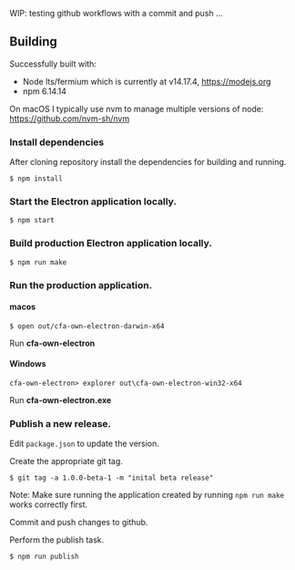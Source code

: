 
WIP: testing github workflows with a commit and push ...

## Building

Successfully built with:

- Node lts/fermium which is currently at v14.17.4, https://modejs.org
- npm 6.14.14

On macOS I typically use nvm to manage multiple versions of node: https://github.com/nvm-sh/nvm

### Install dependencies

After cloning repository install the dependencies for building and running.
```
$ npm install
```

### Start the Electron application locally.
```
$ npm start
```

### Build production Electron application locally.
```
$ npm run make
```

### Run the production application.

#### macos
```
$ open out/cfa-own-electron-darwin-x64
```
Run **cfa-own-electron**

#### Windows
```
cfa-own-electron> explorer out\cfa-own-electron-win32-x64
```
Run **cfa-own-electron.exe**

### Publish a new release.

Edit `package.json` to update the version.

Create the appropriate git tag.
```
$ git tag -a 1.0.0-beta-1 -m "inital beta release"
```

Note: Make sure running the application created by running `npm run make` works correctly first.

Commit and push changes to github.

Perform the publish task.
```
$ npm run publish
```
